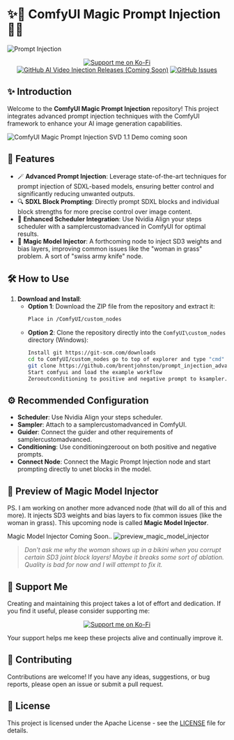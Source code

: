 # ✨🔮 ComfyUI Magic Prompt Injection 🔮✨

![Prompt Injection](https://github.com/DataCTE/prompt_injection/assets/23625562/25d61586-935d-4afa-9709-6874f3e62783)

<p align="center">
  <a href="https://ko-fi.com/311_code"><img src="https://img.shields.io/badge/Support%20Me-Ko--Fi-red?style=for-the-badge&logo=ko-fi&logoColor=white" alt="Support me on Ko-Fi"></a>
  <a href="https://github.com/your-username/ComfyUI-Magic-Prompt-Injection/releases"><img src="https://img.shields.io/github/v/release/your-username/ComfyUI-Magic-Prompt-Injection?style=for-the-badge&color=blue" alt="GitHub AI Video Injection Releases (Coming Soon)"></a>
  <a href="https://github.com/brentjohnston/prompt_injection_advanced"><img src="https://img.shields.io/github/issues/your-username/ComfyUI-Magic-Prompt-Injection?style=for-the-badge" alt="GitHub Issues"></a>
</p>

## ✨ Introduction

Welcome to the **ComfyUI Magic Prompt Injection** repository! This project integrates advanced prompt injection techniques with the ComfyUI framework to enhance your AI image generation capabilities.

![ComfyUI Magic Prompt Injection SVD 1.1 Demo coming soon](https://github.com/brentjohnston/prompt_injection_advanced)

## 🌟 Features

- 🪄 **Advanced Prompt Injection**: Leverage state-of-the-art techniques for prompt injection of SDXL-based models, ensuring better control and significantly reducing unwanted outputs.
- 🔍 **SDXL Block Prompting**: Directly prompt SDXL blocks and individual block strengths for more precise control over image content.
- 🚀 **Enhanced Scheduler Integration**: Use Nvidia Align your steps scheduler with a samplercustomadvanced in ComfyUI for optimal results.
- 🧙 **Magic Model Injector**: A forthcoming node to inject SD3 weights and bias layers, improving common issues like the "woman in grass" problem. A sort of "swiss army knife" node.

## 🛠️ How to Use

1. **Download and Install**:
    - **Option 1**: Download the ZIP file from the repository and extract it:
      ```sh
      Place in /ComfyUI/custom_nodes
      ```
    - **Option 2**: Clone the repository directly into the `ComfyUI\custom_nodes` directory (Windows):
      ```sh
      Install git https://git-scm.com/downloads
      cd to ComfyUI/custom_nodes go to top of explorer and type "cmd"
      git clone https://github.com/brentjohnston/prompt_injection_advanced.git
      Start comfyui and load the example workflow
      Zerooutconditioning to positive and negative prompt to ksampler. Use this node instead to prompt, but you can do it either way.
      ```

## ⚙️ Recommended Configuration

- **Scheduler**: Use Nvidia Align your steps scheduler.
- **Sampler**: Attach to a samplercustomadvanced in ComfyUI.
- **Guider**: Connect the guider and other requirements of samplercustomadvanced.
- **Conditioning**: Use conditioningzeroout on both positive and negative prompts.
- **Connect Node**: Connect the Magic Prompt Injection node and start prompting directly to unet blocks in the model.

## 🔮 Preview of Magic Model Injector

PS. I am working on another more advanced node (that will do all of this and more). It injects SD3 weights and bias layers to fix common issues (like the woman in grass). This upcoming node is called **Magic Model Injector**.

Magic Model Injector Coming Soon.. ![preview_magic_model_injector](https://github.com/DataCTE/prompt_injection/assets/23625562/83d84b79-1372-4891-9c53-238f769e637b)

> *Don't ask me why the woman shows up in a bikini when you corrupt certain SD3 joint block layers! Maybe it breaks some sort of ablation. Quality is bad for now and I will attempt to fix it.*

## 💖 Support Me

Creating and maintaining this project takes a lot of effort and dedication. If you find it useful, please consider supporting me:

<p align="center">
  <a href="https://ko-fi.com/311_code" target="_blank"><img src="https://img.shields.io/badge/Support%20Me-Ko--Fi-red?style=for-the-badge&logo=ko-fi&logoColor=white" alt="Support me on Ko-Fi"></a>
</p>

Your support helps me keep these projects alive and continually improve it.

## 🤝 Contributing

Contributions are welcome! If you have any ideas, suggestions, or bug reports, please open an issue or submit a pull request.

## 📜 License

This project is licensed under the Apache License - see the [LICENSE](LICENSE) file for details.
